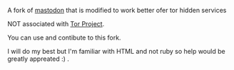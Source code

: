A fork of [mastodon](https://github.com/tootsuite/mastodon) that is modified to work better ofer tor hidden services

NOT associated with [Tor Project](https://www.torproject.org/).

You can use and contibute to this fork.

I will do my best but I'm familiar with HTML and not ruby so help would be greatly appreated :) .
